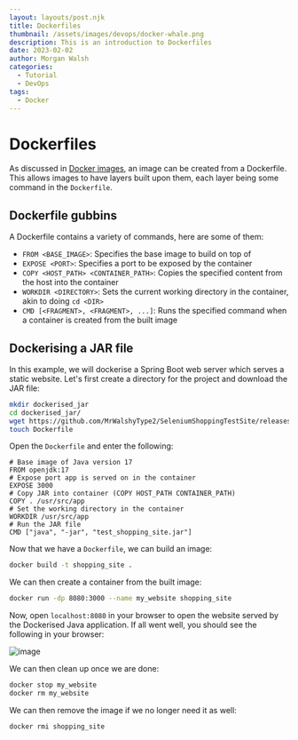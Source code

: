 ```yaml
---
layout: layouts/post.njk
title: Dockerfiles
thumbnail: /assets/images/devops/docker-whale.png
description: This is an introduction to Dockerfiles
date: 2023-02-02
author: Morgan Walsh
categories:
  - Tutorial
  - DevOps
tags:
  - Docker
---
```


# Dockerfiles
  
As discussed in [Docker images](/notes/docker/docker_images.html), an image can be created from a Dockerfile. This allows images to have layers built upon them, each layer being some command in the `Dockerfile`.

## Dockerfile gubbins

A Dockerfile contains a variety of commands, here are some of them:

- `FROM <BASE_IMAGE>`: Specifies the base image to build on top of
- `EXPOSE <PORT>`: Specifies a port to be exposed by the container
- `COPY <HOST_PATH> <CONTAINER_PATH>`: Copies the specified content from the host into the container
- `WORKDIR <DIRECTORY>`: Sets the current working directory in the container, akin to doing `cd <DIR>`
- `CMD [<FRAGMENT>, <FRAGMENT>, ...]`: Runs the specified command when a container is created from the built image

## Dockerising a JAR file

In this example, we will dockerise a Spring Boot web server which serves a static website. Let's first create a directory 
for the project and download the JAR file:

```sh
mkdir dockerised_jar
cd dockerised_jar/
wget https://github.com/MrWalshyType2/SeleniumShoppingTestSite/releases/download/v1.0.0/test_shopping_site.jar
touch Dockerfile
```

Open the `Dockerfile` and enter the following:

```
# Base image of Java version 17
FROM openjdk:17
# Expose port app is served on in the container
EXPOSE 3000
# Copy JAR into container (COPY HOST_PATH CONTAINER_PATH)
COPY . /usr/src/app
# Set the working directory in the container
WORKDIR /usr/src/app
# Run the JAR file
CMD ["java", "-jar", "test_shopping_site.jar"]
```

Now that we have a `Dockerfile`, we can build an image:
  
```sh
docker build -t shopping_site .
```

We can then create a container from the built image:
  
```sh
docker run -dp 8080:3000 --name my_website shopping_site
```

Now, open `localhost:8080` in your browser to open the website served by the Dockerised Java application. If all went well, you should see the following in your browser:

![image](https://user-images.githubusercontent.com/29315632/216304156-4720fb84-3fa3-401e-b595-a516684129ba.png)
  
We can then clean up once we are done:

```sh
docker stop my_website
docker rm my_website
```

We can then remove the image if we no longer need it as well:

```sh
docker rmi shopping_site
```
